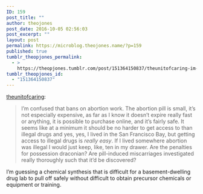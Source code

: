 ```yaml
---
ID: 159
post_title: ""
author: theojones
post_date: 2016-10-05 02:56:03
post_excerpt: ""
layout: post
permalink: https://microblog.theojones.name/?p=159
published: true
tumblr_theopjones_permalink:
  - >
    https://theopjones.tumblr.com/post/151364150837/theunitofcaring-im-confused-that-bans-on
tumblr_theopjones_id:
  - "151364150837"
---
```

<p><a class="tumblr_blog" href="http://theunitofcaring.tumblr.com/post/151362760121">theunitofcaring</a>:</p>
<blockquote>
<p>I’m confused that bans on abortion work. The abortion pill is small, it’s not especially expensive, as far as I know it doesn’t expire really fast or anything, it is possible to purchase online, and it’s fairly safe. It seems like at a minimum it should be no harder to get access to than illegal drugs and yes, yes, I lived in the San Francisco Bay, but getting access to illegal drugs is <i>really easy</i>. If I lived somewhere abortion was illegal I would just keep, like, ten in my drawer. Are the penalties for possession draconian? Are pill-induced miscarriages investigated really thoroughly such that it’d be discovered?</p>
</blockquote>

<p>I’m guessing a chemical synthesis that is difficult for a basement-dwelling drug lab to pull off safely without difficult to obtain precursor chemicals or equipment or training.</p>